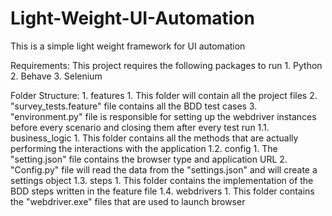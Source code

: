# Light-Weight-UI-Automation
This is a simple light weight framework for UI automation

Requirements:
    This project requires the following packages to run
    1. Python
    2. Behave
    3. Selenium

Folder Structure:
    1. features
            1. This folder will contain all the project files
            2. "survey_tests.feature" file contains all the BDD test cases
            3. "environment.py" file is responsible for setting up the webdriver instances before every scenario and closing them after every test run
        1.1. business_logic
            1. This folder contains all the methods that are actually performing the interactions with the application
        1.2. config
            1. The "setting.json" file contains the browser type and application URL
            2. "Config.py" file will read the data from the "settings.json" and will create a settings object
        1.3. steps
            1. This folder contains the implementation of the BDD steps written in the feature file
        1.4. webdrivers
            1. This folder contains the "webdriver.exe" files that are used to launch browser
